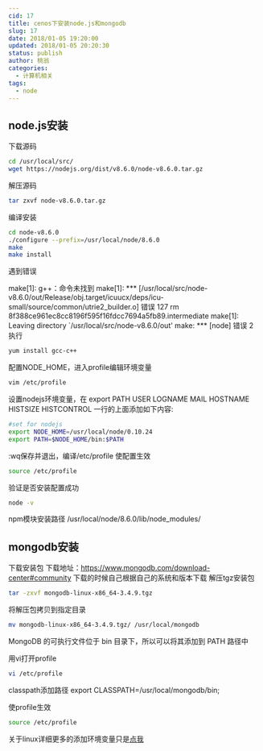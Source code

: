 ```yaml
---
cid: 17
title: cenos下安装node.js和mongodb
slug: 17
date: 2018/01-05 19:20:00
updated: 2018/01-05 20:20:30
status: publish
author: 桃翁
categories: 
  - 计算机相关
tags: 
  - node
---
```



## node.js安装
下载源码
```bash
cd /usr/local/src/
wget https://nodejs.org/dist/v8.6.0/node-v8.6.0.tar.gz
```


<!--more-->


解压源码

```bash
tar zxvf node-v8.6.0.tar.gz
```
编译安装
```bash
cd node-v8.6.0
./configure --prefix=/usr/local/node/8.6.0
make
make install
```
遇到错误

make[1]: g++：命令未找到
make[1]: *** [/usr/local/src/node-v8.6.0/out/Release/obj.target/icuucx/deps/icu-small/source/common/utrie2_builder.o] 错误 127
rm 8f388ce961ec8cc8196f595f16fdcc7694a5fb89.intermediate
make[1]: Leaving directory `/usr/local/src/node-v8.6.0/out'
make: *** [node] 错误 2
执行
```bash
yum install gcc-c++
```
配置NODE_HOME，进入profile编辑环境变量
```bash
vim /etc/profile
```
设置nodejs环境变量，在 export PATH USER LOGNAME MAIL HOSTNAME HISTSIZE HISTCONTROL 一行的上面添加如下内容:
```bash
#set for nodejs
export NODE_HOME=/usr/local/node/0.10.24
export PATH=$NODE_HOME/bin:$PATH
```
:wq保存并退出，编译/etc/profile 使配置生效
```bash
source /etc/profile
```
验证是否安装配置成功
```bash
node -v
```
npm模块安装路径
/usr/local/node/8.6.0/lib/node_modules/

## mongodb安装

下载安装包
下载地址：https://www.mongodb.com/download-center#community
下载的时候自己根据自己的系统和版本下载
解压tgz安装包
```bash
tar -zxvf mongodb-linux-x86_64-3.4.9.tgz
```
将解压包拷贝到指定目录
```bash
mv mongodb-linux-x86_64-3.4.9.tgz/ /usr/local/mongodb
```
MongoDB 的可执行文件位于 bin 目录下，所以可以将其添加到 PATH 路径中


用vi打开profile
```bash
vi /etc/profile
```
classpath添加路径
export CLASSPATH=/usr/local/mongodb/bin;

使profile生效
```bash
source /etc/profile
```
关于linux详细更多的添加环境变量只是[点我](http://www.jianshu.com/p/ac2bc0ad3d74)